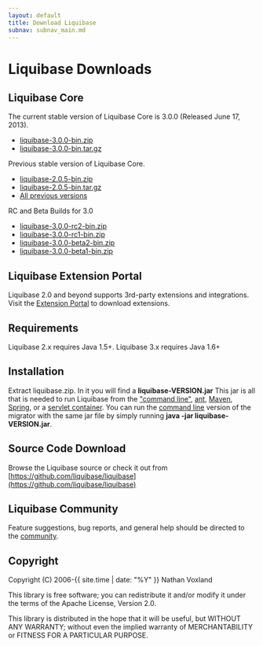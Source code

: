 ```yaml
---
layout: default
title: Download Liquibase
subnav: subnav_main.md
---
```


# Liquibase Downloads

## Liquibase Core ##

The current stable version of Liquibase Core is 3.0.0 (Released June 17, 2013).
<ul>
<li><a href="http://sourceforge.net/projects/liquibase/files/Liquibase%20Core/liquibase-3.0.0-bin.zip/download" onclick="trackOutboundLink(this, 'Download 3.0.0', 'sourceforge.net'); return false;">liquibase-3.0.0-bin.zip</a></li>
<li><a href="http://sourceforge.net/projects/liquibase/files/Liquibase%20Core/liquibase-3.0.0-bin.tar.gz/download" onclick="trackOutboundLink(this, 'Download 3.0.0', 'sourceforge.net'); return false;">liquibase-3.0.0-bin.tar.gz</a></li>
</ul>

Previous stable version of Liquibase Core.
<ul>
<li><a href="http://sourceforge.net/projects/liquibase/files/Liquibase%20Core/liquibase-2.0.5-bin.zip/download" onclick="trackOutboundLink(this, 'Download 2.0.5', 'sourceforge.net'); return false;">liquibase-2.0.5-bin.zip</a></li>
<li><a href="http://sourceforge.net/projects/liquibase/files/Liquibase%20Core/liquibase-2.0.5-bin.tar.gz/download" onclick="trackOutboundLink(this, 'Download 2.0.5', 'sourceforge.net'); return false;">liquibase-2.0.5-bin.tar.gz</a></li>
<li><a href="https://sourceforge.net/projects/liquibase/files/Liquibase%20Core/">All previous versions</a></li>
</ul>

RC and Beta Builds for 3.0

<ul>
<li><a href="http://sourceforge.net/projects/liquibase/files/Liquibase%20Core/liquibase-3.0.0-rc2-bin.zip/download" onclick="trackOutboundLink(this, 'Download 3.0-rc2', 'sourceforge.net'); return false;">liquibase-3.0.0-rc2-bin.zip</a></li>
<li><a href="http://sourceforge.net/projects/liquibase/files/Liquibase%20Core/liquibase-3.0.0-rc1-bin.zip/download" onclick="trackOutboundLink(this, 'Download 3.0-rc1', 'sourceforge.net'); return false;">liquibase-3.0.0-rc1-bin.zip</a></li>
<li><a href="http://sourceforge.net/projects/liquibase/files/Liquibase%20Core/liquibase-3.0.0-beta2-bin.zip/download" onclick="trackOutboundLink(this, 'Download 3.0-beta2', 'sourceforge.net'); return false;">liquibase-3.0.0-beta2-bin.zip</a></li>
<li><a href="http://sourceforge.net/projects/liquibase/files/Liquibase%20Core/liquibase-3.0.0-beta1-bin.zip/download" onclick="trackOutboundLink(this, 'Download 3.0-beta1', 'sourceforge.net'); return false;">liquibase-3.0.0-beta1-bin.zip</a></li>
</ul>

## Liquibase Extension Portal ##

Liquibase 2.0 and beyond supports 3rd-party extensions and integrations.  Visit the [Extension Portal](http://www.liquibase.org/extensions) to download extensions.

## Requirements ##

Liquibase 2.x requires Java 1.5+. Liquibase 3.x requires Java 1.6+

## Installation ##

Extract liquibase.zip. In it you will find a **liquibase-VERSION.jar** This jar is all that is needed to run Liquibase from the ["command line"](../documentation/command_line.html), [ant](../documentation/ant/index.html), [Maven](../documentation/maven/index.html), [Spring](../documentation/spring.html), or a [servlet container](../documentation/servlet_listener.html). You can run the [command line](../documentation/command_line.html) version of the migrator with the same jar file by simply running **java -jar liquibase-VERSION.jar**.

## Source Code Download ##

Browse the Liquibase source or check it out from [https://github.com/liquibase/liquibase](https://github.com/liquibase/liquibase)

## Liquibase Community ##

Feature suggestions, bug reports, and general help should be directed to the [community](../community/index.html).

## Copyright ##
Copyright (C) 2006-{{ site.time | date: "%Y" }}  Nathan Voxland

This library is free software; you can redistribute it and/or modify it under the terms of the Apache License, Version 2.0.

This library is distributed in the hope that it will be useful, but WITHOUT ANY WARRANTY; without even the implied warranty of MERCHANTABILITY or FITNESS FOR A PARTICULAR PURPOSE.